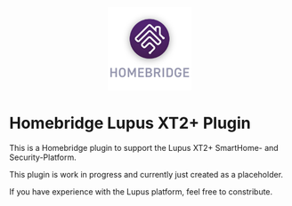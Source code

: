 
<p align="center">

<img src="https://github.com/homebridge/branding/raw/master/logos/homebridge-wordmark-logo-vertical.png" width="150">

</p>


# Homebridge Lupus XT2+ Plugin

This is a Homebridge plugin to support the Lupus XT2+ SmartHome- and Security-Platform.

This plugin is work in progress and currently just created as a placeholder.

If you have experience with the Lupus platform, feel free to constribute.
